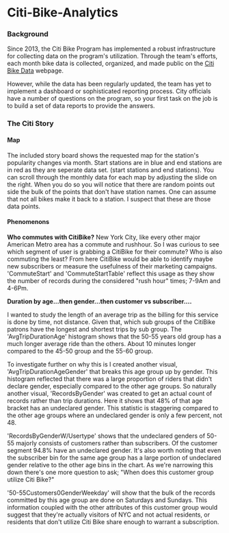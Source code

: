 # Citi-Bike-Analytics


### Background

Since 2013, the Citi Bike Program has implemented a robust infrastructure for collecting data on the program's utilization. Through the team's efforts, each month bike data is collected, organized, and made public on the [Citi Bike Data](https://www.citibikenyc.com/system-data) webpage.

However, while the data has been regularly updated, the team has yet to implement a dashboard or sophisticated reporting process. City officials have a number of questions on the program, so your first task on the job is to build a set of data reports to provide the answers.

### The Citi Story

#### Map

The included story board shows the requested map for the station's popularity changes via month. Start 
stations are in blue and end stations are in red as they are seperate data set. (start stations and end stations). You can scroll through the monthly data for each map by adjusting the slide on the right. When you do so you will notice that there are random points out side the bulk of the points that don't have station names. One can assume that not all bikes make it back to a station. I suspect that these are those data points.


#### Phenomenons 

**Who commutes with CitiBike?**
New York City, like every other major American Metro area has a commute and rushhour. So I was curious to see which segment of user is grabbing a CitiBike for their commute? Who is also commuting the least? From here CitiBike would be able to identify maybe new subscribers or measure the usefulness of their marketing campaigns. 'CommuteStart' and 'CommuteStartTable' reflect this usage as they show the number of records during the considered "rush hour" times; 7-9Am and 4-6Pm. 

**Duration by age...then gender...then customer vs subscriber....**

I wanted to study the length of an average trip as the billing for this service is done by time, not distance. Given that, which sub groups of the CitiBike patrons have the longest and shortest trips by sub group. The 'AvgTripDurationAge' histogram shows that the 50-55 years old group has a much longer average ride than the others. About 10 minutes longer compared to the 45-50 group and the 55-60 group. 

To investigate further on why this is I created another visual, 'AvgTripDurationAgeGender' that breaks this age group up by gender. This histogram reflected that there was a large proportion of riders that didn't declare gender, especially compared to the other age groups. So naturally another visual, 'RecordsByGender' was created to get an actual count of records rather than trip durations. Here it shows that 48% of that age bracket has an undeclared gender. This statistic is staggering compared to the other age groups where an undeclared gender is only a few percent, not 48. 

'RecordsByGenderW/Usertype' shows that the undeclared genders of 50-55 majorly consists of customers rather than subscribers. Of the customer segment 94.8% have an undeclared gender. It's also worth noting that even the subscriber bin for the same age group has a large portion of undeclared gender relative to the other age bins in the chart. As we're narrowing this down there's one more question to ask; "When does this customer group utilize Citi Bike?"

'50-55Customers0GenderWeekday' will show that the bulk of the records committed by this age group are done on Saturdays and Sundays. This information coupled with the other attributes of this customer group would suggest that they're actually visitors of NYC and not actual residents, or residents that don't utilize Citi Bike share enough to warrant a subscription.
